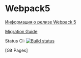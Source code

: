 # Webpack5

[Информация о релизе Webpack 5](https://webpack.js.org/blog/2020-10-10-webpack-5-release/)

[Migration Guide](https://webpack.js.org/migrate/5/)

Status CI: [![Build status](https://ci.appveyor.com/api/projects/status/ceofujb69asognet?svg=true)](https://ci.appveyor.com/project/Gto1103/ahj-1)

[Git Pages]
